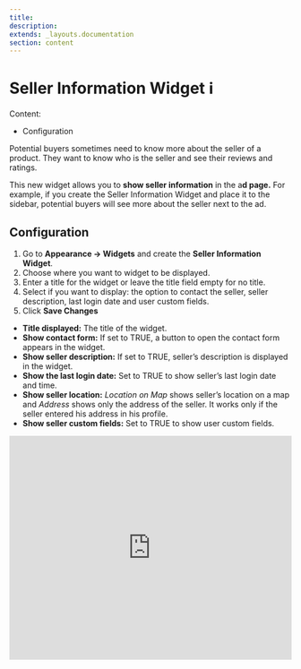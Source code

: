 ```yaml
---
title:
description:
extends: _layouts.documentation
section: content
---
```


# Seller Information Widget ℹ️

Content:
-   Configuration


Potential buyers sometimes need to know more about the seller of a product. They want to know who is the seller and see their reviews and ratings.

This new widget allows you to **show seller information** in the a**d page.** 
For example, if you create the Seller Information Widget and place it to the sidebar, potential buyers will see more about the seller next to the ad.

## Configuration

1.  Go to  **Appearance -> Widgets**  and create the  **Seller Information Widget**.
2.  Choose where you want to widget to be displayed.
3.  Enter a title for the widget or leave the title field empty for no title.
4.  Select if you want to display: the option to contact the seller, seller description, last login date and user custom fields.
5.  Click  **Save Changes**


-   **Title displayed:**  The title of the widget.
-   **Show contact form:**  If set to TRUE, a button to open the contact form appears in the widget.
-   **Show seller description:**  If set to TRUE, seller’s description is displayed in the widget.
-   **Show the last login date:**  Set to TRUE to show seller’s last login date and time.
-   **Show seller location:**  _Location on Map_  shows seller’s location on a map and  _Address_  shows only the address of the seller. It works only if the seller entered his address in his profile.
-   **Show seller custom fields:**  Set to TRUE to show user custom fields.


<iframe width="100%" height="400px" src="https://www.youtube.com/embed/uOaAZeosMXw" title="Yclas video" frameborder="0" allow="accelerometer; autoplay; clipboard-write; encrypted-media; gyroscope; picture-in-picture" allowfullscreen></iframe>
 
